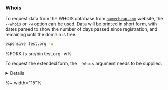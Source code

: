 ### Whois

To request data from the WHOIS database from [`namecheap.com`](https://nameexpensive.com) website, the `--whois` or `-w` option can be used. Data will be printed in short form, with dates parsed to show the number of days passed since registration, and remaining until the domain is free.

```sh
expensive test.org -w
```

%FORK-fs src/bin test.org -w%

To request the extended form, the `--Whois` argument needs to be supplied.

<details>
<code>expensive test.org --Whois</code>

%FORK-fs src/bin test.org --Whois%
</details>

%~ width="15"%